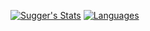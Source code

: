 [![Sugger's Stats](https://github-readme-stats.vercel.app/api?username=sugger25e&show_icons=true&theme=tokyonight&border_radius=12&hide=issues)](?)
[![Languages](https://github-readme-stats.vercel.app/api/top-langs/?username=sugger25e&theme=tokyonight)](?)
